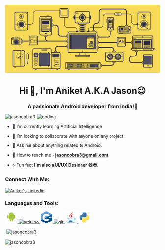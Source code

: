 ![MasterHead](https://github.com/jasoncobra3/jasoncobra3/blob/main/e36ec678-7984-4cdd-8e4c-a3932772ff8e.gif)
<h1 align="center">Hi 👋, I'm Aniket A.K.A Jason😉</h1>
<h3 align="center">A passionate Android developer from India!📱</h3>
<img align="right" alt="coding" width="400" src="https://camo.githubusercontent.com/e20822b4282c07ffd010cd05f855a6561d3b62358ca9e607e4901288dd748fcb/68747470733a2f2f63646e2e6472696262626c652e636f6d2f75736572732f323133313939332f73637265656e73686f74732f343934383733362f74686f75676874776f726b732d6769665f6472696262626c652e676966">

<p align="left"> <img src="https://komarev.com/ghpvc/?username=jasoncobra3&label=Profile%20views&color=0e75b6&style=flat" alt="jasoncobra3" />

  
- 🌱 I’m currently learning Artificial Intelligence
- 👯 I’m looking to collaborate with anyone on any project.
- 💬 Ask me about anything related to Android.
- 🤖 How to reach me - **jasoncobra3@gmail.com**  


- ⚡ Fun fact **I'm also a UI/UX Designer 😄😎**.


<h3 align="left">Connect With Me:</h3>

<p align="left">
  <a href="https://www.linkedin.com/in/aniket-nerkar-42193825a/" target="blank"><img align="center" src="https://raw.githubusercontent.com/rahuldkjain/github-profile-readme-generator/master/src/images/icons/Social/linked-in-alt.svg" alt="Aniket's Linkedin" height="30" width="40" /></a>
</p>




<h3 align="left">Languages and Tools:</h3>
<p align="left"> <a href="https://developer.android.com" target="_blank" rel="noreferrer"> <img src="https://raw.githubusercontent.com/devicons/devicon/master/icons/android/android-original-wordmark.svg" alt="android" width="40" height="40"/> </a> <a href="https://www.arduino.cc/" target="_blank" rel="noreferrer"> <img src="https://cdn.worldvectorlogo.com/logos/arduino-1.svg" alt="arduino" width="40" height="40"/> </a> <a href="https://www.w3schools.com/cpp/" target="_blank" rel="noreferrer"> <img src="https://raw.githubusercontent.com/devicons/devicon/master/icons/cplusplus/cplusplus-original.svg" alt="cplusplus" width="40" height="40"/> </a> <a href="https://git-scm.com/" target="_blank" rel="noreferrer"> <img src="https://www.vectorlogo.zone/logos/git-scm/git-scm-icon.svg" alt="git" width="40" height="40"/> </a> <a href="https://www.java.com" target="_blank" rel="noreferrer"> <img src="https://raw.githubusercontent.com/devicons/devicon/master/icons/java/java-original.svg" alt="java" width="40" height="40"/> </a> <a href="https://www.python.org" target="_blank" rel="noreferrer"> <img src="https://raw.githubusercontent.com/devicons/devicon/master/icons/python/python-original.svg" alt="python" width="40" height="40"/> </a> </p>


<p>&nbsp;<img align="center" src="https://github-readme-stats.vercel.app/api?username=jasoncobra3&show_icons=true&locale=en" alt="jasoncobra3" /></p>

<p><img align="center" src="https://github-readme-streak-stats.herokuapp.com/?user=jasoncobra3&" alt="jasoncobra3" /></p>
